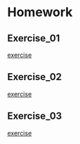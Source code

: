 # Homework
## Exercise_01
[exercise](https://github.com/maxiaobao233/compuational_physics_N2015301020106/blob/master/Exercise%2001.md)
## Exercise_02
[exercise](https://github.com/maxiaobao233/compuational_physics_N2015301020106/blob/master/exercise%2002.md)
## Exercise_03
[exercise](https://github.com/maxiaobao233/compuational_physics_N2015301020106/blob/master/exercise%2003.md)
